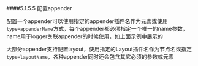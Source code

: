 ####5.1.5.5 配置appender

配置一个appender可以使用指定的appender插件名作为元素或使用`type=appenderName`方式，每个appender都必须指定一个唯一的name参数，name用于logger关联appender的时候使用，如上面示例中展示的

大部分appender支持配置layout，使用指定的Layout插件名作为节点名或指定`type=layoutName`，各种appender同时还会包含其它必须的参数或元素